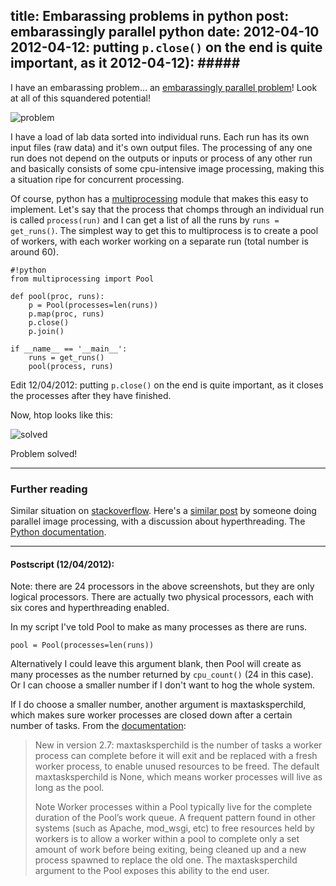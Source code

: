 title: Embarassing problems in python
post: embarassingly parallel python
date: 2012-04-10
2012-04-12: putting `p.close()` on the end is quite important, as it
2012-04-12): #####
---

I have an embarassing problem... an [embarassingly parallel problem][epp]!
Look at all of this squandered potential!

![problem](http://homepages.see.leeds.ac.uk/~eeaol/images/embarassing-problem.png)

[epp]: http://en.wikipedia.org/wiki/Embarrassingly_parallel

I have a load of lab data sorted into individual runs. Each run has its own
input files (raw data) and it's own output files. The processing of any one run
does not depend on the outputs or inputs or process of any other run and
basically consists of some cpu-intensive image processing, making this a
situation ripe for concurrent processing.

Of course, python has a [multiprocessing] module that makes this easy to
implement. Let's say that the process that chomps through an individual run
is called `process(run)` and I can get a list of all the runs by 
`runs = get_runs()`. The simplest way to get this to multiprocess is to
create a pool of workers, with each worker working on a separate run (total
number is around 60).

    #!python
    from multiprocessing import Pool
    
    def pool(proc, runs):
        p = Pool(processes=len(runs))
        p.map(proc, runs)
        p.close()
        p.join()

    if __name__ == '__main__':
        runs = get_runs()
        pool(process, runs)

Edit 12/04/2012: putting `p.close()` on the end is quite important, as it
closes the processes after they have finished. 

Now, htop looks like this:

![solved](http://homepages.see.leeds.ac.uk/~eeaol/images/embarassing-solution.png)

Problem solved!   

--------

### Further reading ###

Similar situation on [stackoverflow][]. Here's a [similar post][ptone] by
someone doing parallel image processing, with a discussion about
hyperthreading. The [Python documentation][multiprocessing].   

[multiprocessing]: http://docs.python.org/dev/library/multiprocessing.html
[stackoverflow]: http://stackoverflow.com/questions/2359253/solving-embarassingly-parallel-problems-using-python-multiprocessing/
[ptone]: http://ptone.com/dablog/2010/01/pythonmultiprocessinghyperthreading-and-image-resizing/

--------

#### Postscript (12/04/2012): #####

Note: there are 24 processors in the above screenshots, but they are only
logical processors. There are actually two physical processors, each with six
cores and hyperthreading enabled.

In my script I've told Pool to make as many processes as there are runs.

    pool = Pool(processes=len(runs))

Alternatively I could leave this argument blank, then Pool will create as many
processes as the number returned by `cpu_count()` (24 in this case). Or I can
choose a smaller number if I don't want to hog the whole system.

If I do choose a smaller number, another argument is maxtasksperchild, which
makes sure worker processes are closed down after a certain number of tasks.
From the [documentation][]:

[documentation]: http://docs.python.org/library/multiprocessing.html#module-multiprocessing.pool

> New in version 2.7: maxtasksperchild is the number of tasks a worker process
> can complete before it will exit and be replaced with a fresh worker process,
> to enable unused resources to be freed. The default maxtasksperchild is None,
> which means worker processes will live as long as the pool.
> 
> Note Worker processes within a Pool typically live for the complete duration of
> the Pool’s work queue. A frequent pattern found in other systems (such as
> Apache, mod_wsgi, etc) to free resources held by workers is to allow a worker
> within a pool to complete only a set amount of work before being exiting, being
> cleaned up and a new process spawned to replace the old one. The
> maxtasksperchild argument to the Pool exposes this ability to the end user.
